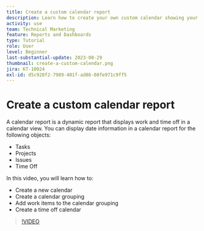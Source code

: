 ```yaml
---
title: Create a custom calendar report
description: Learn how to create your own custom calendar showing your work items and personal time off.
activity: use
team: Technical Marketing
feature: Reports and Dashboards
type: Tutorial
role: User
level: Beginner
last-substantial-update: 2023-08-29
thumbnail: create-a-custom-calendar.png
jira: KT-10024
exl-id: d5c928f2-7989-401f-ad86-08fe971c9ff5
---
```

# Create a custom calendar report

A calendar report is a dynamic report that displays work and time off in a calendar view. You can display date information in a calendar report for the following objects:

* Tasks
* Projects
* Issues
* Time Off

In this video, you will learn how to:

* Create a new calendar
* Create a calendar grouping
* Add work items to the calendar grouping
* Create a time off calendar

>[!VIDEO](https://video.tv.adobe.com/v/3423482/?quality=12&learn=on&enablevpops)

